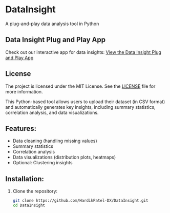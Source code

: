 # DataInsight
A plug-and-play data analysis tool in Python

## Data Insight Plug and Play App

Check out our interactive app for data insights:
[View the Data Insight Plug and Play App](https://datainsightplugnplay.streamlit.app/?embed_options=dark_theme)


## License

The project is licensed under the MIT License. See the [LICENSE](LICENSE) file for more information.

This Python-based tool allows users to upload their dataset (in CSV format) and automatically generates key insights, including summary statistics, correlation analysis, and data visualizations.

## Features:
- Data cleaning (handling missing values)
- Summary statistics
- Correlation analysis
- Data visualizations (distribution plots, heatmaps)
- Optional: Clustering insights

## Installation:

1. Clone the repository:
   ```bash
   git clone https://github.com/HardikPatel-DX/DataInsight.git
   cd DataInsight

